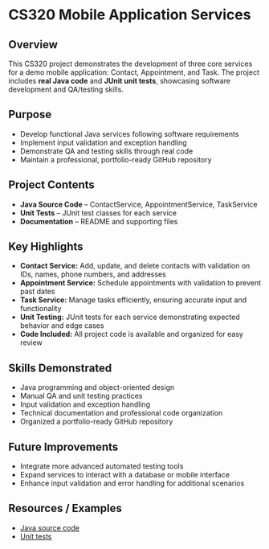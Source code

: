 # CS320 Mobile Application Services

## Overview
This CS320 project demonstrates the development of three core services for a demo mobile application: Contact, Appointment, and Task. The project includes **real Java code** and **JUnit unit tests**, showcasing software development and QA/testing skills.

## Purpose
- Develop functional Java services following software requirements  
- Implement input validation and exception handling  
- Demonstrate QA and testing skills through real code  
- Maintain a professional, portfolio-ready GitHub repository  

## Project Contents
- **Java Source Code** – ContactService, AppointmentService, TaskService  
- **Unit Tests** – JUnit test classes for each service  
- **Documentation** – README and supporting files  

## Key Highlights
- **Contact Service:** Add, update, and delete contacts with validation on IDs, names, phone numbers, and addresses  
- **Appointment Service:** Schedule appointments with validation to prevent past dates  
- **Task Service:** Manage tasks efficiently, ensuring accurate input and functionality  
- **Unit Testing:** JUnit tests for each service demonstrating expected behavior and edge cases  
- **Code Included:** All project code is available and organized for easy review  

## Skills Demonstrated
- Java programming and object-oriented design  
- Manual QA and unit testing practices  
- Input validation and exception handling  
- Technical documentation and professional code organization  
- Organized a portfolio-ready GitHub repository  

## Future Improvements
- Integrate more advanced automated testing tools  
- Expand services to interact with a database or mobile interface  
- Enhance input validation and error handling for additional scenarios  

## Resources / Examples
- [Java source code](`src:`)  
- [Unit tests](`tests:')  
